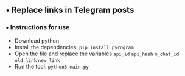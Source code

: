 ## • Replace links in Telegram posts

### • Instructions for use
- Download python
- Install the dependencies: `pip install pyrogram`
- Open the file and replace the variables `api_id` `api_hash` `m_chat_id` `old_link` `new_link`
- Run the tool: `python3 main.py`